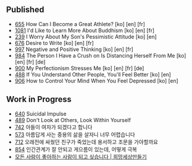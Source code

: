 ## Published

* [655](sub/655) How Can I Become a Great Athlete? [ko] [en] [fr]
* [1081](sub/1081) I'd Like to Learn More About Buddhism [ko] [en] [fr]
* [239](sub/239) I Worry About My Son's Pessimistic Attitude [ko] [en]
* [676](sub/676) Desire to Write [ko] [en] [fr]
* [997](sub/997) Negative and Positive Thinking [ko] [en] [fr]
* [984](sub/984) The Person I Have a Crush on Is Distancing Herself From Me [ko] [en] [fr] [de]
* [900](sub/900) My Perfectionism Stresses Me [ko] [en] [fr] [de]
* [488](sub/488) If You Understand Other People, You'll Feel Better [ko] [en]
* [906](sub/906) How to Control Your Mind When You Feel Depressed [ko] [en]

## Work in Progress

* [640](sub/640) Suicidal Impulse
* [489](sub/489) Don't Look at Others, Look Within Yourself
* [742](sub/742) 아들이 여자가 되겠다고 합니다
* [573](sub/573) 아름답게 사는 중용의 삶을 살자니 너무 어렵습니다
* [712](sub/712) 오래전에 싸웠던 친구가 죽었는데 용서하고 조문을 가야할까요
* [854](sub/854) 인간관계가 잘 안되고 게으름이 있는데, 어떻게 극복
* [모든 사람이 좋아하는 사람이 되고 싶습니다 | 희망세상만들기](sub/B3Hg2bwvwxk)
